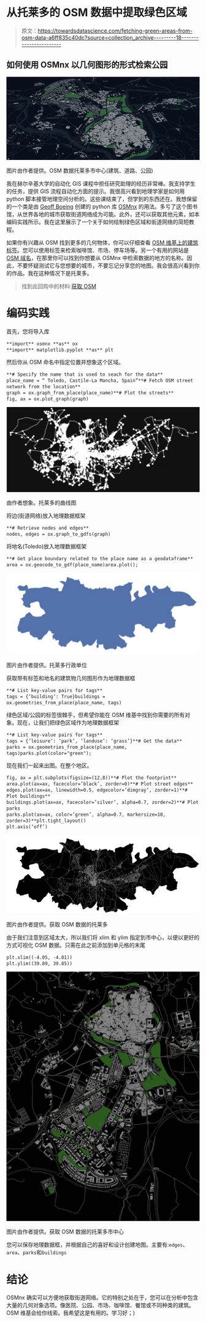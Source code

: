 # 从托莱多的 OSM 数据中提取绿色区域

> 原文：<https://towardsdatascience.com/fetching-green-areas-from-osm-data-a6ff835c40dc?source=collection_archive---------18----------------------->

## 如何使用 OSMnx 以几何图形的形式检索公园

![](img/750438173bc085beb5bc14dd15a7d479.png)

图片由作者提供。OSM 数据托莱多市中心(建筑、道路、公园)

我在赫尔辛基大学的自动化 GIS 课程中担任研究助理的经历非常棒。我支持学生的任务，提供 GIS 流程自动化方面的提示。我很高兴看到地理学家是如何用 python 脚本接管地理空间分析的。这些课结束了，但学到的东西还在。我想保留的一个类是由 [Geoff Boeing](https://medium.com/u/c490d872f7a?source=post_page-----a6ff835c40dc--------------------------------) 创建的 python 库 [OSMnx](https://geoffboeing.com/2016/11/osmnx-python-street-networks/) 的用法。多亏了这个图书馆，从世界各地的城市获取街道网络成为可能。此外，还可以获取其他元素，如本编码实践所示。我在这里展示了一个关于如何绘制绿色区域和街道网络的简短教程。

如果你有兴趣从 OSM 找到更多的几何物体，你可以仔细查看 [OSM 维基上的建筑标签](https://wiki.openstreetmap.org/wiki/Buildings)。您可以使用标签来检索咖啡馆、市场、停车场等。另一个有用的网站是 [OSM 域名](https://nominatim.openstreetmap.org/ui/search.html?q=toledo)，在那里你可以找到你想要从 OSMnx 中检索数据的地方的名称。因此，不要怀疑测试它与您想要的城市，不要忘记分享您的地图。我会很高兴看到你的作品。我在这种情况下是托莱多。

> 找到此回购中的材料:[获取 OSM](https://github.com/bryanvallejo16/fetch_OSM_data)

# 编码实践

首先，您将导入库

```
**import** osmnx **as** ox
**import** matplotlib.pyplot **as** plt
```

然后你从 OSM 命名中指定位置并想象这个区域。

```
**# Specify the name that is used to seach for the data**
place_name = “ Toledo, Castile-La Mancha, Spain”**# Fetch OSM street network from the location**
graph = ox.graph_from_place(place_name)**# Plot the streets**
fig, ax = ox.plot_graph(graph)
```

![](img/eafdee64f2db53801af09e7d13722b9d.png)

由作者想象。托莱多的曲线图

将边(街道网络)放入地理数据框架

```
**# Retrieve nodes and edges**
nodes, edges = ox.graph_to_gdfs(graph)
```

将地名(Toledo)放入地理数据框架

```
**# Get place boundary related to the place name as a geodataframe**
area = ox.geocode_to_gdf(place_name)area.plot();
```

![](img/b879746a47518db1c03f756417098a7b.png)

图片由作者提供。托莱多行政单位

获取带有标签和地名的建筑物几何图形作为地理数据框

```
**# List key-value pairs for tags**
tags = {‘building’: True}buildings = ox.geometries_from_place(place_name, tags)
```

绿色区域/公园的标签很棘手，但希望你能在 OSM 维基中找到你需要的所有对象。现在，让我们把绿色区域作为地理数据框架

```
**# List key-value pairs for tags**
tags = {‘leisure’: ‘park’, ‘landuse’: ‘grass’}**# Get the data**
parks = ox.geometries_from_place(place_name, tags)parks.plot(color="green");
```

现在我们一起来出图。在整个地区。

```
fig, ax = plt.subplots(figsize=(12,8))**# Plot the footprint**
area.plot(ax=ax, facecolor=’black’, zorder=0)**# Plot street edges**
edges.plot(ax=ax, linewidth=0.5, edgecolor=’dimgray’, zorder=1)**# Plot buildings**
buildings.plot(ax=ax, facecolor=’silver’, alpha=0.7, zorder=2)**# Plot parks
parks.plot(ax=ax, color=’green’, alpha=0.7, markersize=10, zorder=3)**plt.tight_layout()
plt.axis(‘off’)
```

![](img/d427af7381989b00bae65775b9ffa09f.png)

图片由作者提供。获取 OSM 数据的托莱多

由于我们注意到区域太大，所以我们将 xlim 和 ylim 指定到市中心，以便以更好的方式可视化 OSM 数据。只需在此之前添加到单元格的末尾

```
plt.xlim((-4.05, -4.01))
plt.ylim((39.89, 39.85))
```

![](img/158c61d08553025566c78485fd4af7bb.png)

图片由作者提供。获取 OSM 数据的托莱多市中心

您可以保存地理数据框，并根据自己的喜好和设计创建地图。主要有:`edges`、`area`、`parks`和`buildings`

# **结论**

OSMnx 确实可以方便地获取街道网络。它的特别之处在于，您可以在分析中包含大量的几何对象选项。像医院、公园、市场、咖啡馆、餐馆或不同种类的建筑。OSM 维基会给你线索。我希望这是有用的。学习好；)